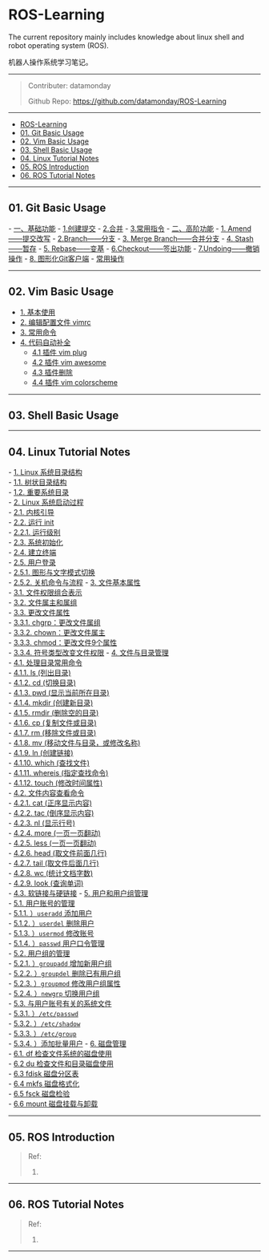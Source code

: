 # ROS-Learning
The current repository mainly includes knowledge about linux shell and robot operating system (ROS).

机器人操作系统学习笔记。

---
> Contributer: datamonday
>
> Github Repo: https://github.com/datamonday/ROS-Learning

---
<!-- TOC -->

- [ROS-Learning](#ros-learning)
- [01. Git Basic Usage](#01-git-basic-usage)   
- [02. Vim Basic Usage](#02-vim-basic-usage)   
- [03. Shell Basic Usage](#03-shell-basic-usage)
- [04. Linux Tutorial Notes](#04-linux-tutorial-notes) 
- [05. ROS Introduction](#05-ros-introduction) 
- [06. ROS Tutorial Notes](#06-ros-tutorial-notes)

<!-- /TOC -->

---
## 01. Git Basic Usage
<!-- TOC -->
  \- [一、基础功能](#一基础功能) 
    \- [1.创建提交](#1创建提交)
    \- [2.合并](#2合并)
    \- [3.常用指令](#3常用指令)
  \- [二、高阶功能](#二高阶功能)
    \- [1. Amend——提交改写](#1-amend提交改写)
    \- [2.Branch——分支](#2branch分支)
    \- [3. Merge Branch——合并分支](#3-merge-branch合并分支)
    \- [4. Stash——暂存](#4-stash暂存)
    \- [5. Rebase——变基](#5-rebase变基)
    \- [6.Checkout——签出功能](#6checkout签出功能)
    \- [7.Undoing——撤销操作](#7undoing撤销操作)
    \- [8. 图形化Git客户端](#8-图形化git客户端)
    \- [常用操作](#常用操作)
<!-- /TOC -->

---
## 02. Vim Basic Usage
<!-- TOC -->

- [1. 基本使用](#1-基本使用) 
- [2. 编辑配置文件 vimrc](#2-编辑配置文件-vimrc)  
- [3. 常用命令](#3-常用命令)  
- [4. 代码自动补全](#4-代码自动补全)
  - [4.1 插件 vim plug](#41-插件-vim-plug)
  - [4.2 插件 vim awesome](#42-插件-vim-awesome)
  - [4.3 插件删除](#43-插件删除)  
  - [4.4 插件 vim colorscheme](#44-插件-vim-colorscheme)

<!--/TOC -->

---
## 03. Shell Basic Usage


---
## 04. Linux Tutorial Notes

<!-- /TOC -->
\- [1. Linux 系统目录结构](#1-linux-系统目录结构)    
 \- [1.1. 树状目录结构](#11-树状目录结构)   
 \- [1.2. 重要系统目录](#12-重要系统目录)   
\- [2. Linux 系统启动过程](#2-linux-系统启动过程)   
 \- [2.1. 内核引导](#21-内核引导)   
 \- [2.2. 运行 init](#22-运行-init)      
  \- [2.2.1. 运行级别](#221-运行级别)   
 \- [2.3. 系统初始化](#23-系统初始化)   
 \- [2.4. 建立终端](#24-建立终端)   
 \- [2.5. 用户登录](#25-用户登录)     
  \- [2.5.1. 图形与文字模式切换](#251-图形与文字模式切换)     
  \- [2.5.2. 关机命令与流程](#252-关机命令与流程) 
\- [3. 文件基本属性](#3-文件基本属性)   
 \- [3.1. 文件权限组合表示](#31-文件权限组合表示)   
 \- [3.2. 文件属主和属组](#32-文件属主和属组)   
 \- [3.3. 更改文件属性](#33-更改文件属性)     
  \- [3.3.1. chgrp：更改文件属组](#331-chgrp更改文件属组)     
  \- [3.3.2. chown：更改文件属主](#332-chown更改文件属主)     
  \- [3.3.3. chmod：更改文件9个属性](#333-chmod更改文件9个属性)     
  \- [3.3.4. 符号类型改变文件权限](#334-符号类型改变文件权限) 
\- [4. 文件与目录管理](#4-文件与目录管理)   
 \- [4.1. 处理目录常用命令](#41-处理目录常用命令)     
  \- [4.1.1. ls (列出目录)](#411-ls-列出目录)     
  \- [4.1.2. cd (切换目录)](#412-cd-切换目录)     
  \- [4.1.3. pwd (显示当前所在目录)](#413-pwd-显示当前所在目录)     
  \- [4.1.4. mkdir (创建新目录)](#414-mkdir-创建新目录)     
  \- [4.1.5. rmdir (删除空的目录)](#415-rmdir-删除空的目录)     
  \- [4.1.6. cp (复制文件或目录)](#416-cp-复制文件或目录)     
  \- [4.1.7. rm (移除文件或目录)](#417-rm-移除文件或目录)     
  \- [4.1.8. mv (移动文件与目录，或修改名称)](#418-mv-移动文件与目录或修改名称)     
  \- [4.1.9. ln (创建链接)](#419-ln-创建链接)     
  \- [4.1.10. which (查找文件)](#4110-which-查找文件)     
  \- [4.1.11. whereis (指定查找命令)](#4111-whereis-指定查找命令)     
  \- [4.1.12. touch (修改时间属性)](#4112-touch-修改时间属性)   
 \- [4.2. 文件内容查看命令](#42-文件内容查看命令)     
  \- [4.2.1. cat (正序显示内容)](#421-cat-正序显示内容)     
  \- [4.2.2. tac (倒序显示内容)](#422-tac-倒序显示内容)     
  \- [4.2.3. nl (显示行号)](#423-nl-显示行号)     
  \- [4.2.4. more (一页一页翻动)](#424-more-一页一页翻动)     
  \- [4.2.5. less (一页一页翻动)](#425-less-一页一页翻动)     
  \- [4.2.6. head (取文件前面几行)](#426-head-取文件前面几行)     
  \- [4.2.7. tail (取文件后面几行)](#427-tail-取文件后面几行)     
  \- [4.2.8. wc (统计文档字数)](#428-wc-统计文档字数)     
  \- [4.2.9. look (查询单词)](#429-look-查询单词)   
 \- [4.3. 软链接与硬链接](#43-软链接与硬链接) 
\- [5. 用户和用户组管理](#5-用户和用户组管理)   
 \- [5.1. 用户账号的管理](#51-用户账号的管理)     
  \- [5.1.1. ）`useradd` 添加用户](#511-useradd-添加用户)     
  \- [5.1.2. ）`userdel` 删除用户](#512-userdel-删除用户)     
  \- [5.1.3. ）`usermod` 修改账号](#513-usermod-修改账号)     
  \- [5.1.4. ）`passwd` 用户口令管理](#514-passwd-用户口令管理)   
  \- [5.2. 用户组的管理](#52-用户组的管理)     
   \- [5.2.1. ）`groupadd` 增加新用户组](#521-groupadd-增加新用户组)     
   \- [5.2.2. ）`groupdel` 删除已有用户组](#522-groupdel-删除已有用户组)     
   \- [5.2.3. ）`groupmod` 修改用户组属性](#523-groupmod-修改用户组属性)     
   \- [5.2.4. ）`newgrp` 切换用户组](#524-newgrp-切换用户组)   
  \- [5.3. 与用户账号有关的系统文件](#53-与用户账号有关的系统文件)     
   \- [5.3.1. ）`/etc/passwd`](#531-etcpasswd)     
   \- [5.3.2. ）`/etc/shadow`](#532-etcshadow)     
   \- [5.3.3. ）`/etc/group`](#533-etcgroup)     
   \- [5.3.4. ）添加批量用户](#534-添加批量用户) 
\- [6. 磁盘管理](#6-磁盘管理)   
 \- [6.1. df 检查文件系统的磁盘使用](#61-df-检查文件系统的磁盘使用)   
 \- [6.2 du 检查文件和目录磁盘使用](#62-du-检查文件和目录磁盘使用)   
 \- [6.3 fdisk 磁盘分区表](#63-fdisk-磁盘分区表)   
 \- [6.4 mkfs 磁盘格式化](#64-mkfs-磁盘格式化)   
 \- [6.5 fsck 磁盘检验](#65-fsck-磁盘检验)  
 \- [6.6 mount 磁盘挂载与卸载](#66-mount-磁盘挂载与卸载)   
<!-- /TOC -->

---

## 05. ROS Introduction

> Ref:
>
> 1. []()

---

## 06. ROS Tutorial Notes

> Ref:
>
> 1. []()

---


